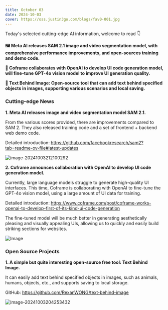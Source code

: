 ```yaml
---
title: October 03
date: 2024-10-03
cover: https://oss.justin3go.com/blogs/fav0-001.jpg
---
```


Today's selected cutting-edge AI information, welcome to read 👇

**🖼️ Meta AI releases SAM 2.1 image and video segmentation model, with comprehensive performance improvements, and open-sources training and demo code.**

**🎨 Coframe collaborates with OpenAI to develop UI code generation model, will fine-tune GPT-4o vision model to improve UI generation quality.**

**📝 Text Behind Image: Open-source tool that can add text behind specified objects in images, supporting various scenarios and local saving.**

### Cutting-edge News

**1. Meta AI releases image and video segmentation model SAM 2.1.**

From the various scores provided, there are improvements compared to SAM 2. They also released training code and a set of frontend + backend web demo code.

Detailed introduction: https://github.com/facebookresearch/sam2?tab=readme-ov-file#latest-updates

![image-20241003212100292](https://cdn.jsdelivr.net/gh/freelander/oss@master/ai-daily/2024-10-03/image-20241003212100292.png)

**2. Coframe announces collaboration with OpenAI to develop UI code generation model.**

Currently, large language models struggle to generate high-quality UI interfaces. This time, Coframe is collaborating with OpenAI to fine-tune the GPT-4o vision model, using a large amount of UI data for training.

Detailed introduction: https://www.coframe.com/post/coframe-works-openai-to-develop-first-of-its-kind-ui-code-generation

The fine-tuned model will be much better in generating aesthetically pleasing and visually appealing UIs, allowing us to quickly and easily build striking sections for websites.

![Image](https://cdn.jsdelivr.net/gh/freelander/oss@master/ai-daily/2024-10-03/GY5fdQrasAACmC6.jpeg)

### Open Source Projects

**1. A simple but quite interesting open-source free tool: Text Behind Image.**

It can easily add text behind specified objects in images, such as animals, humans, objects, etc., and supports saving to local storage.

GitHub: https://github.com/RexanWONG/text-behind-image

![image-20241003204253432](https://cdn.jsdelivr.net/gh/freelander/oss@master/baodian/2024-10-03/image-20241003204253432.png)
